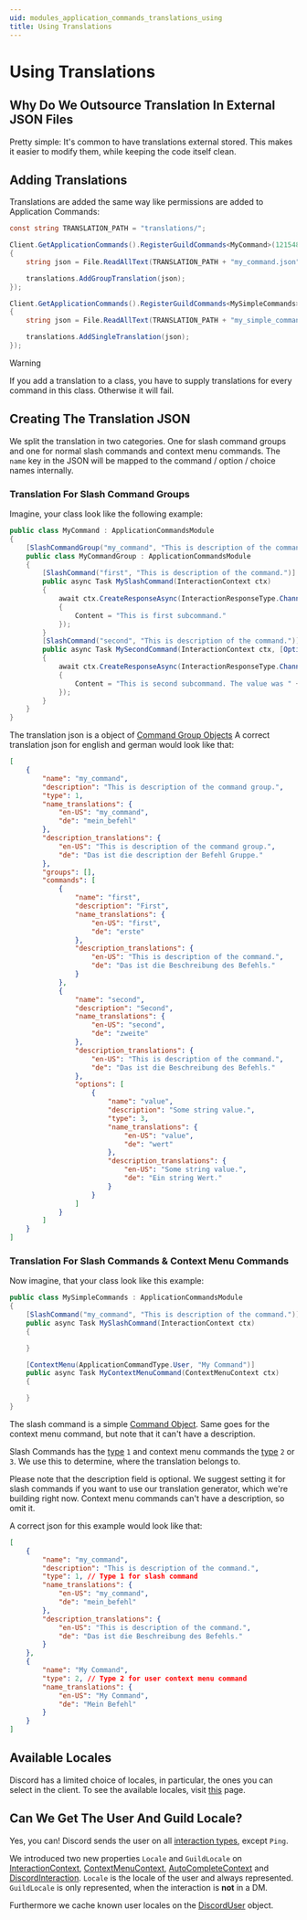 ```yaml
---
uid: modules_application_commands_translations_using
title: Using Translations
---
```


# Using Translations

## Why Do We Outsource Translation In External JSON Files

Pretty simple: It's common to have translations external stored.
This makes it easier to modify them, while keeping the code itself clean.

## Adding Translations

Translations are added the same way like permissions are added to Application Commands:

```cs
const string TRANSLATION_PATH = "translations/";

Client.GetApplicationCommands().RegisterGuildCommands<MyCommand>(1215484634894646844, translations =>
{
    string json = File.ReadAllText(TRANSLATION_PATH + "my_command.json");

    translations.AddGroupTranslation(json);
});

Client.GetApplicationCommands().RegisterGuildCommands<MySimpleCommands>(1215484634894646844, translations =>
{
    string json = File.ReadAllText(TRANSLATION_PATH + "my_simple_command.json");

    translations.AddSingleTranslation(json);
});
```

> [!WARNING]
> If you add a translation to a class, you have to supply translations for every command in this class. Otherwise it will fail.

## Creating The Translation JSON

We split the translation in two categories.
One for slash command groups and one for normal slash commands and context menu commands.
The `name` key in the JSON will be mapped to the command / option / choice names internally.

### Translation For Slash Command Groups

Imagine, your class look like the following example:

```cs
public class MyCommand : ApplicationCommandsModule
{
    [SlashCommandGroup("my_command", "This is description of the command group.")]
    public class MyCommandGroup : ApplicationCommandsModule
    {
        [SlashCommand("first", "This is description of the command.")]
        public async Task MySlashCommand(InteractionContext ctx)
        {
            await ctx.CreateResponseAsync(InteractionResponseType.ChannelMessageWithSource, new DiscordInteractionResponseBuilder()
            {
                Content = "This is first subcommand."
            });
        }
        [SlashCommand("second", "This is description of the command.")]
        public async Task MySecondCommand(InteractionContext ctx, [Option("value", "Some string value.")] string value)
        {
            await ctx.CreateResponseAsync(InteractionResponseType.ChannelMessageWithSource, new DiscordInteractionResponseBuilder()
            {
                Content = "This is second subcommand. The value was " + value
            });
        }
    }
}
```

The translation json is a object of [Command Group Objects](xref:modules_application_commands_translations_reference#command-group-object)
A correct translation json for english and german would look like that:

```json
[
	{
		"name": "my_command",
		"description": "This is description of the command group.",
        "type": 1,
		"name_translations": {
			"en-US": "my_command",
			"de": "mein_befehl"
		},
		"description_translations": {
			"en-US": "This is description of the command group.",
			"de": "Das ist die description der Befehl Gruppe."
		},
        "groups": [],
		"commands": [
			{
				"name": "first",
				"description": "First",
				"name_translations": {
					"en-US": "first",
					"de": "erste"
				},
				"description_translations": {
					"en-US": "This is description of the command.",
					"de": "Das ist die Beschreibung des Befehls."
				}
			},
			{
				"name": "second",
				"description": "Second",
				"name_translations": {
					"en-US": "second",
					"de": "zweite"
				},
				"description_translations": {
					"en-US": "This is description of the command.",
					"de": "Das ist die Beschreibung des Befehls."
				},
				"options": [
					{
						"name": "value",
						"description": "Some string value.",
				        "type": 3,
						"name_translations": {
							"en-US": "value",
							"de": "wert"
						},
						"description_translations": {
							"en-US": "Some string value.",
							"de": "Ein string Wert."
						}
					}
				]
			}
		]
	}
]
```

### Translation For Slash Commands & Context Menu Commands

Now imagine, that your class look like this example:

```cs
public class MySimpleCommands : ApplicationCommandsModule
{
    [SlashCommand("my_command", "This is description of the command.")]
    public async Task MySlashCommand(InteractionContext ctx)
    {

    }

    [ContextMenu(ApplicationCommandType.User, "My Command")]
    public async Task MyContextMenuCommand(ContextMenuContext ctx)
    {

    }
}
```

The slash command is a simple [Command Object](xref:modules_application_commands_translations_reference#command-object).
Same goes for the context menu command, but note that it can't have a description.

Slash Commands has the [type](xref:modules_application_commands_translations_reference#application-command-type) `1` and context menu commands the [type](xref:modules_application_commands_translations_reference#application-command-type) `2` or `3`.
We use this to determine, where the translation belongs to.

Please note that the description field is optional. We suggest setting it for slash commands if you want to use our translation generator, which we're building right now.
Context menu commands can't have a description, so omit it.

A correct json for this example would look like that:

```json
[
	{
		"name": "my_command",
		"description": "This is description of the command.",
		"type": 1, // Type 1 for slash command
		"name_translations": {
			"en-US": "my_command",
			"de": "mein_befehl"
		},
		"description_translations": {
			"en-US": "This is description of the command.",
			"de": "Das ist die Beschreibung des Befehls."
		}
	},
	{
		"name": "My Command",
		"type": 2, // Type 2 for user context menu command
		"name_translations": {
			"en-US": "My Command",
			"de": "Mein Befehl"
		}
	}
]
```

## Available Locales

Discord has a limited choice of locales, in particular, the ones you can select in the client.
To see the available locales, visit [this](xref:modules_application_commands_translations_reference#valid-locales) page.

## Can We Get The User And Guild Locale?

Yes, you can!
Discord sends the user on all [interaction types](xref:DisCatSharp.Enums.InteractionType), except `Ping`.

We introduced two new properties `Locale` and `GuildLocale` on [InteractionContext](xref:DisCatSharp.ApplicationCommands.Context.InteractionContext), [ContextMenuContext](xref:DisCatSharp.ApplicationCommands.Context.ContextMenuContext), [AutoCompleteContext](xref:DisCatSharp.ApplicationCommands.Context.AutocompleteContext) and [DiscordInteraction](xref:DisCatSharp.Entities.DiscordInteraction).
`Locale` is the locale of the user and always represented.
`GuildLocale` is only represented, when the interaction is **not** in a DM.

Furthermore we cache known user locales on the [DiscordUser](xref:DisCatSharp.Entities.DiscordUser.Locale) object.
